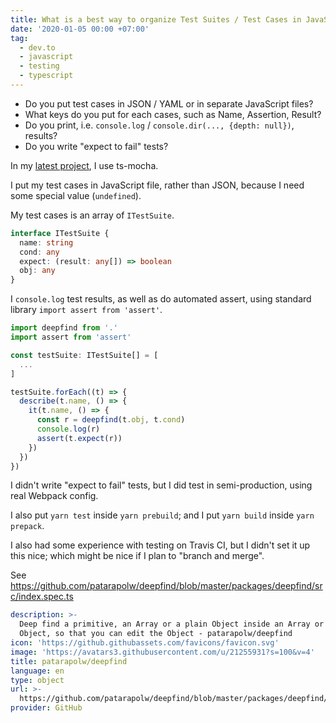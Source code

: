 ```yaml
---
title: What is a best way to organize Test Suites / Test Cases in JavaScript?
date: '2020-01-05 00:00 +07:00'
tag:
  - dev.to
  - javascript
  - testing
  - typescript
---
```


- Do you put test cases in JSON / YAML or in separate JavaScript files?
- What keys do you put for each cases, such as Name, Assertion, Result?
- Do you print, i.e. `console.log` / `console.dir(..., {depth: null})`, results?
- Do you write "expect to fail" tests?

<!-- excerpt_separator -->

In my [latest project](https://github.com/patarapolw/deepfind), I use ts-mocha.

I put my test cases in JavaScript file, rather than JSON, because I need some special value (`undefined`).

My test cases is an array of `ITestSuite`.

```typescript
interface ITestSuite {
  name: string
  cond: any
  expect: (result: any[]) => boolean
  obj: any
}
```

I `console.log` test results, as well as do automated assert, using standard library `import assert from 'assert'`.

```typescript
import deepfind from '.'
import assert from 'assert'

const testSuite: ITestSuite[] = [
  ...
]

testSuite.forEach((t) => {
  describe(t.name, () => {
    it(t.name, () => {
      const r = deepfind(t.obj, t.cond)
      console.log(r)
      assert(t.expect(r))
    })
  })
})
```

I didn't write "expect to fail" tests, but I did test in semi-production, using real Webpack config.

I also put `yarn test` inside `yarn prebuild`; and I put `yarn build` inside `yarn prepack`.

I also had some experience with testing on Travis CI, but I didn't set it up this nice; which might be nice if I plan to "branch and merge".

See <https://github.com/patarapolw/deepfind/blob/master/packages/deepfind/src/index.spec.ts>

```yaml link
description: >-
  Deep find a primitive, an Array or a plain Object inside an Array or a plain
  Object, so that you can edit the Object - patarapolw/deepfind
icon: 'https://github.githubassets.com/favicons/favicon.svg'
image: 'https://avatars3.githubusercontent.com/u/21255931?s=100&v=4'
title: patarapolw/deepfind
language: en
type: object
url: >-
  https://github.com/patarapolw/deepfind/blob/master/packages/deepfind/src/index.spec.ts
provider: GitHub
```
